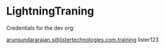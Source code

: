 # LightningTraning

Credentials for the dev org: 

arunsundararajan.s@listertechnologies.com.training
lister123
